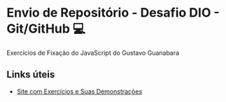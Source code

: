 # Envio de Repositório - Desafio DIO - Git/GitHub :computer:
Exercícios de Fixação do JavaScript do Gustavo Guanabara
## Links úteis
 - [Site com Exercícios e Suas Demonstrações](https://gustavoguanabara.github.io/javascript/exercicios/)
